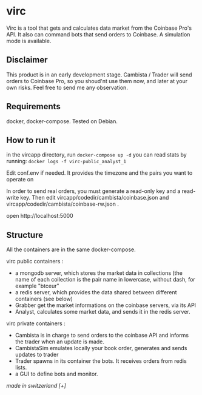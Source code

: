 # virc

Virc is a tool that gets and calculates data market from the Coinbase Pro's API. It also can command bots that send orders to Coinbase. A simulation mode is available.

## Disclaimer
This product is in an early development stage. Cambista / Trader will send orders to Coinbase Pro, so you shoud'nt use them now, and later at your own risks.
Feel free to send me any observation.

## Requirements
docker, docker-compose. Tested on Debian.

## How to run it
in the vircapp directory, run
`docker-compose up -d`
you can read stats by running:
`docker logs -f virc-public_analyst_1`

Edit conf.env if needed. It provides the timezone and the pairs you want to operate on

In order to send real orders, you must generate a read-only key and a read-write key. Then edit vircapp/codedir/cambista/coinbase.json and vircapp/codedir/cambista/coinbase-rw.json .

open http://localhost:5000

## Structure
All the containers are in the same docker-compose.

virc public containers : 
* a mongodb server, which stores the market data in collections (the name of each collection is the pair name in lowercase, without dash, for example "btceur"
* a redis server, which provides the data shared between different containers (see below)
* Grabber get the market informations on the coinbase servers, via its API
* Analyst, calculates some market data, and sends it in the redis server.

virc private containers :
* Cambista is in charge to send orders to the coinbase API and informs the trader when an update is made.
* CambistaSim emulates locally your book order, generates and sends updates to trader 
* Trader spawns in its container the bots. It receives orders from redis lists.
* a GUI to define bots and monitor.

_made in switzerland [+]_
